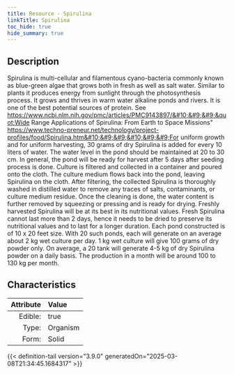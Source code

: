 ```yaml
---
title: Resource - Spirulina
linkTitle: Spirulina
toc_hide: true
hide_summary: true
---
```

<!-- This is generated by the MarsSim HelpGenertor, do not edit. -->

## Description
&#10;&#9;&#9;Spirulina is multi-cellular and filamentous cyano-bacteria commonly known as blue-green algae that &#10;&#9;&#9;grows both in fresh as well as salt water. Similar to plants it produces energy from sunlight &#10;&#9;&#9;through the photosynthesis process. It grows and thrives in warm water alkaline ponds and rivers. &#10;&#9;&#9;It is one of the best potential sources of protein. &#10;&#9;&#9;&#9;&#9;&#10;&#9;&#9;See https://www.ncbi.nlm.nih.gov/pmc/articles/PMC9143897/&#10;&#9;&#9;&quot;Wide Range Applications of Spirulina: From Earth to Space Missions&quot;&#10;&#9;&#9;&#9; &#9;&#9;&#9;&#9;&#10;&#9;&#9;https://www.techno-preneur.net/technology/project-profiles/food/Spirulina.htm&#10;&#9;&#9;&#10;&#9;&#9;For uniform growth and for uniform harvesting, 30 grams of dry Spirulina is added &#10;&#9;&#9;for every 10 liters of water. The water level in the pond should be maintained at 20 to 30 cm.&#10;&#10;&#9;&#9;In general, the pond will be ready for harvest after 5 days after seeding process is done.&#9;&#9;&#10;&#9;&#9;Culture is filtered and collected in a container and poured onto the cloth. The culture medium &#10;&#9;&#9;flows back into the pond, leaving Spirulina on the cloth. &#10;&#9;&#9;&#10;&#9;&#9;After filtering, the collected Spirulina is thoroughly washed in distilled water to remove any &#10;&#9;&#9;traces of salts, contaminants, or culture medium residue. Once the cleaning is done, the water &#10;&#9;&#9;content is further removed by squeezing or pressing and is ready for drying. Freshly harvested &#10;&#9;&#9;Spirulina will be at its best in its nutritional values. Fresh Spirulina cannot last more than &#10;&#9;&#9;2 days, hence it needs to be dried to preserve its nutritional values and to last for a longer&#10;&#9;&#9;duration.&#10;&#9;&#9;&#10;&#9;&#9;Each pond constructed is of 10 x 20 feet size. With 20 such ponds, each will generate on an &#10;&#9;&#9;average about 2 kg wet culture per day. 1 kg wet culture will give 100 grams of dry powder only. &#10;&#9;&#9;On average, a 20 tank will generate 4-5 kg of dry Spirulina powder on a daily basis. &#10;&#9;&#9;The production in a month will be around 100 to 130 kg per month. &#10;&#9;&#9;

## Characteristics

| Attribute      | Value |
|--------:|:------|
|Edible:|true|
|Type:|Organism|
|Form:|Solid|
 



    


{{< definition-tail version="3.9.0" generatedOn="2025-03-08T21:34:45.1684317" >}}


